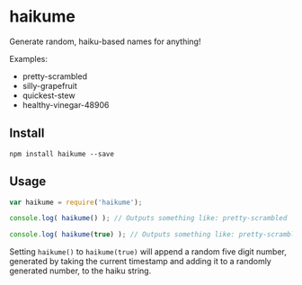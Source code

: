 # haikume

Generate random, haiku-based names for anything!

Examples:

* pretty-scrambled
* silly-grapefruit
* quickest-stew
* healthy-vinegar-48906

## Install

```
npm install haikume --save
```

## Usage

```js
var haikume = require('haikume');

console.log( haikume() ); // Outputs something like: pretty-scrambled

console.log( haikume(true) ); // Outputs something like: pretty-scrambled--04009
```

Setting `haikume()` to `haikume(true)` will append a random five digit number, generated by taking the current timestamp and adding it to a randomly generated number, to the haiku string.